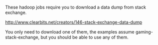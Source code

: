These hadoop jobs require you to download a data dump from stack exchange.

http://www.clearbits.net/creators/146-stack-exchange-data-dump

You only need to download one of them, the examples assume gaming-stack-exchange, but you should be able to use any of them.
